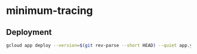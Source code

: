 # minimum-tracing

## Deployment

```sh
gcloud app deploy --version=$(git rev-parse --short HEAD) --quiet app.yaml
```